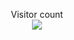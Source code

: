 <p align="center"> 
  Visitor count<br>
  
  <img src="https://profile-counter.glitch.me/hodor72/count.svg" />
</p>
